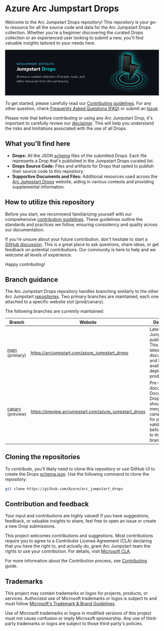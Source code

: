 # Azure Arc Jumpstart Drops

Welcome to the Arc Jumpstart Drops repository! This repository is your go-to resource for all the source code and data for the Arc Jumpstart Drops collection. Whether you're a beginner discovering the curated Drops collection or an experienced user looking to submit a new, you'll find valuable insights tailored to your needs here.

<p align="center">
  <img src="./img/drops_banner.png" alt="Arc Jumpstart logo" width="700">
</p>

To get started, please carefully read our [Contributing guidelines](./CONTRIBUTING.md). For any other question, check [Frequently Asked Questions (FAQ)](./FAQ.md) or submit an [Issue](./issues).

Please note that before contributing or using any Arc Jumpstart Drop, it's important to carefully review our [disclaimer](./DISCLAIMER.md). This will help you understand the risks and limitations associated with the use of all Drops.

## What you'll find here

- **Drops:** All the JSON [schema](./SCHEMA.md) files of the submitted Drops. Each file represents a Drop that's published in the Jumpstart Drops curated list. 
- **Drops Source Code:** Files and artifacts for Drops that opted to publish their source code to this repository.
- **Supportive Documents and Files:** Additional resources used across the [Arc Jumpstart Drops](https://arcjumpstart.com/azure_jumpstart_drops) website, aiding in various contexts and providing supplemental information.

## How to utilize this repository

Before you start, we recommend familiarizing yourself with our comprehensive [contribution guidelines](https://aka.ms/JumpstartContribution). These guidelines outline the standards and practices we follow, ensuring consistency and quality across our documentation.

If you're unsure about your future contribution, don't hesitate to start a [GitHub discussion](https://aka.ms/JumpstartDiscussions). This is a great place to ask questions, share ideas, or get feedback on potential contributions. Our community is here to help and we welcome all levels of experience.

Happy contributing!

## Branch guidance

The Arc Jumpstart Drops repository handles branching similarly to the other Arc Jumpstart [repositories](https://github.com/Azure/arc_jumpstart_docs). Two primary branches are maintained, each one attached to a specific website slot (prod/canary). 

The following branches are currently maintained:

| Branch                                                       | Website                    | Description                                                                                      |
| ------------------------------------------------------------ | -------------------------- | ------------------------------------------------------------------------------------------------ |
| [main](https://github.com/Azure/arc_jumpstart_drops/) (primary)               | https://arcjumpstart.com/azure_jumpstart_drops      | Latest Arc Jumpstart public website. This is the latest documentation and Drops available in the deployed to the production slot. |
| [canary](https://github.com/Azure/arc_jumpstart_drops/tree/canary) (preview) | https://preview.arcjumpstart.com/azure_jumpstart_drops | Pre-release documentation. Document and Drops updates should be merged to the canary branch for preview validation before merging to the main branch. |

## Cloning the repositories

To contribute, you'll likely need to clone this repository or use GitHub UI to create the Drops [schema.json](./SCHEMA.md). Use the following command to clone the repository:

```bash
git clone https://github.com/Azure/arc_jumpstart_drops
```

## Contribution and feedback

Your input and contributions are highly valued! If you have suggestions, feedback, or valuable insights to share, feel free to open an issue or create a new Drop submissions. 

This project welcomes contributions and suggestions. Most contributions require you to agree to a
Contributor License Agreement (CLA) declaring that you have the right to, and actually do, grant Arc Jumpstart team the rights to use your contribution. For details, visit [Microsoft CLA](https://cla.opensource.microsoft.com).

For more information about the Contribution process, see [Contributing](./CONTRIBUTING.md) guide.

## Trademarks

This project may contain trademarks or logos for projects, products, or services. Authorized use of Microsoft trademarks or logos is subject to and must follow [Microsoft's Trademark & Brand Guidelines](https://www.microsoft.com/legal/intellectualproperty/trademarks/usage/general).

Use of Microsoft trademarks or logos in modified versions of this project must not cause confusion or imply Microsoft sponsorship.
Any use of third-party trademarks or logos are subject to those third-party's policies.
